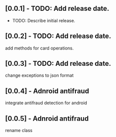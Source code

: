## [0.0.1] - TODO: Add release date.

* TODO: Describe initial release.

## [0.0.2] - TODO: Add release date.
add methods for card operations.

## [0.0.3] - TODO: Add release date.
change exceptions to json format

## [0.0.4] - Adnroid antifraud
integrate antifraud detection for android 

## [0.0.5] - Adnroid antifraud
rename class

